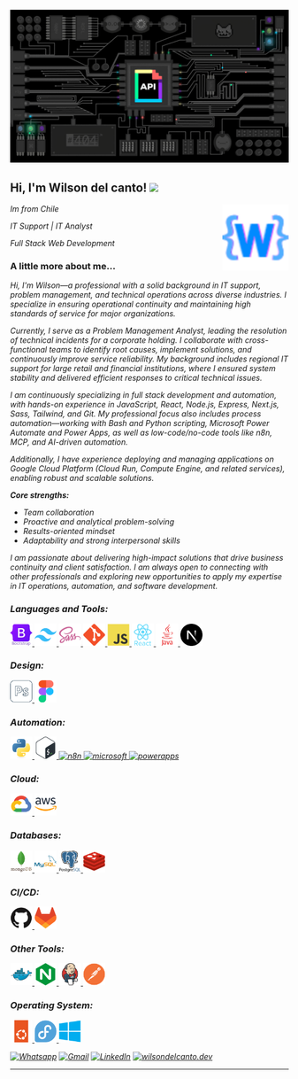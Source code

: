 [![Header](https://raw.githubusercontent.com/wdelcant/wdelcant/main/api.gif)](https://wilsondelcanto.dev/)

<h2> Hi, I'm Wilson del canto! <img src="https://media.giphy.com/media/mGcNjsfWAjY5AEZNw6/giphy.gif" width="50"></h2>
<img align='right' src="https://github.com/wdelcant/wdelcant/raw/main/android-icon-96x96.png" width="120">
<p><em>Im from Chile</em></p>
<p><em>IT Support | IT Analyst</em></p>
<p><em>Full Stack Web Development</em></p>

### A little more about me...

<p><em>Hi, I'm Wilson—a professional with a solid background in IT support, problem management, and technical operations across diverse industries. I specialize in ensuring operational continuity and maintaining high standards of service for major organizations.

Currently, I serve as a Problem Management Analyst, leading the resolution of technical incidents for a corporate holding. I collaborate with cross-functional teams to identify root causes, implement solutions, and continuously improve service reliability. My background includes regional IT support for large retail and financial institutions, where I ensured system stability and delivered efficient responses to critical technical issues.

I am continuously specializing in full stack development and automation, with hands-on experience in JavaScript, React, Node.js, Express, Next.js, Sass, Tailwind, and Git. My professional focus also includes process automation—working with Bash and Python scripting, Microsoft Power Automate and Power Apps, as well as low-code/no-code tools like n8n, MCP, and AI-driven automation.

Additionally, I have experience deploying and managing applications on Google Cloud Platform (Cloud Run, Compute Engine, and related services), enabling robust and scalable solutions.

**Core strengths:**

- Team collaboration
- Proactive and analytical problem-solving
- Results-oriented mindset
- Adaptability and strong interpersonal skills

I am passionate about delivering high-impact solutions that drive business continuity and client satisfaction. I am always open to connecting with other professionals and exploring new opportunities to apply my expertise in IT operations, automation, and software development.


<h3 align="left">Languages and Tools:</h3>
<p align="left">

<a href="https://getbootstrap.com" target="_blank" rel="noreferrer"> <img src="https://raw.githubusercontent.com/devicons/devicon/master/icons/bootstrap/bootstrap-original-wordmark.svg" alt="bootstrap" width="40" height="40"/> </a>
<a href="https://tailwindcss.com/" target="_blank" rel="noreferrer"> <img src="https://raw.githubusercontent.com/devicons/devicon/refs/heads/master/icons/tailwindcss/tailwindcss-original.svg" alt="tailwind" width="40" height="40"/> </a>
<a href="https://sass-lang.com/" target="_blank" rel="noreferrer"> <img src="https://raw.githubusercontent.com/devicons/devicon/master/icons/sass/sass-original.svg" alt="sass" width="40" height="40"/> </a>
<a href="https://git-scm.com/" target="_blank" rel="noreferrer"> <img src="https://raw.githubusercontent.com/devicons/devicon/master/icons/git/git-original.svg" alt="git" width="40" height="40"/> </a>
<a href="https://www.javascript.com/" target="_blank" rel="noreferrer"> <img src="https://raw.githubusercontent.com/devicons/devicon/master/icons/javascript/javascript-original.svg" alt="javascript" width="40" height="40"/> </a>
<a href="https://es.reactjs.org/" target="_blank" rel="noreferrer"> <img src="https://raw.githubusercontent.com/devicons/devicon/master/icons/react/react-original-wordmark.svg" alt="react" width="40" height="40"/> </a>
<a href="https://dev.java/" target="_blank" rel="noreferrer"> <img src="https://raw.githubusercontent.com/devicons/devicon/master/icons/java/java-plain-wordmark.svg" alt="java" width="40" height="40"/> </a>
<a href="https://nextjs.org/" target="_blank" rel="noreferrer"> <img src="https://raw.githubusercontent.com/devicons/devicon/refs/heads/master/icons/nextjs/nextjs-original.svg" alt="nextjs" width="40" height="40"/> </a>

</p>

<h3 align="left">Design:</h3>
<p align="left"> 
<a href="https://www.photoshop.com/en" target="_blank" rel="noreferrer"> <img src="https://raw.githubusercontent.com/devicons/devicon/master/icons/photoshop/photoshop-line.svg" alt="photoshop" width="40" height="40"/> </a>
<a href="https://www.figma.com/" target="_blank" rel="noreferrer"> <img src="https://raw.githubusercontent.com/devicons/devicon/master/icons/figma/figma-original.svg" alt="figma" width="40" height="40"/> </a>
</p>

<h3 align="left">Automation:</h3>
<p align="left">
<a href="https://www.python.org/" target="_blank" rel="noreferrer"> <img src="https://raw.githubusercontent.com/devicons/devicon/master/icons/python/python-original.svg" alt="python" width="40" height="40"/> </a>
<a href="https://www.bash.org/" target="_blank" rel="noreferrer"> <img src="https://raw.githubusercontent.com/devicons/devicon/master/icons/bash/bash-original.svg" alt="bash" width="40" height="40"/> </a>
<a href="https://n8n.io/" target="_blank" rel="noreferrer"> <img src="https://registry.npmmirror.com/@lobehub/icons-static-png/1.56.0/files/dark/n8n-color.png" alt="n8n" width="40" height="40"/> </a>
<a href="https://powerautomate.microsoft.com/es-es/" target="_blank" rel="noreferrer"> <img src="https://upload.wikimedia.org/wikipedia/commons/thumb/4/4d/Microsoft_Power_Automate.svg/96px-Microsoft_Power_Automate.svg.png?20240215095559" alt="microsoft" width="40" height="40"/> </a>
<a href="https://www.microsoft.com/es-es/microsoft-365/power-apps" target="_blank" rel="noreferrer"> <img src="https://upload.wikimedia.org/wikipedia/commons/thumb/6/6e/Powerapps-logo.svg/640px-Powerapps-logo.svg.png" alt="powerapps" width="40" height="40"/> </a>
</p>


<h3 align="left">Cloud:</h3>
<p align="left">
<a href="https://cloud.google.com/" target="_blank" rel="noreferrer"> <img src="https://raw.githubusercontent.com/devicons/devicon/master/icons/googlecloud/googlecloud-original.svg" alt="googlecloud" width="40" height="40"/> </a>
<a href="https://aws.amazon.com/" target="_blank" rel="noreferrer"> <img src="https://raw.githubusercontent.com/devicons/devicon/master/icons/amazonwebservices/amazonwebservices-original-wordmark.svg" alt="aws" width="40" height="40"/> </a>
</p>

<h3 align="left">Databases:</h3>
<p align="left">
<a href="https://www.mongodb.com/" target="_blank" rel="noreferrer"> <img src="https://raw.githubusercontent.com/devicons/devicon/master/icons/mongodb/mongodb-original-wordmark.svg" alt="mongodb" width="40" height="40"/> </a>
<a href="https://www.mysql.com/" target="_blank" rel="noreferrer"> <img src="https://raw.githubusercontent.com/devicons/devicon/master/icons/mysql/mysql-original-wordmark.svg" alt="mysql" width="40" height="40"/> </a>
<a href="https://www.postgresql.org/" target="_blank" rel="noreferrer"> <img src="https://raw.githubusercontent.com/devicons/devicon/master/icons/postgresql/postgresql-original-wordmark.svg" alt="postgresql" width="40" height="40"/> </a>
<a href="https://redis.io/" target="_blank" rel="noreferrer"> <img src="https://raw.githubusercontent.com/devicons/devicon/master/icons/redis/redis-original.svg" alt="redis" width="40" height="40"/> </a>
</p>

<h3 align="left">CI/CD:</h3>
<p align="left">
<a href="https://github.com/" target="_blank" rel="noreferrer"> <img src="https://raw.githubusercontent.com/devicons/devicon/master/icons/github/github-original.svg" alt="github" width="40" height="40"/> </a>
<a href="https://www.gitlab.com/" target="_blank" rel="noreferrer"> <img src="https://raw.githubusercontent.com/devicons/devicon/master/icons/gitlab/gitlab-original.svg" alt="gitlab" width="40" height="40"/> </a>
</p>

<h3 align="left">Other Tools:</h3>
<p align="left">
<a href="https://www.docker.com/" target="_blank" rel="noreferrer"> <img src="https://raw.githubusercontent.com/devicons/devicon/master/icons/docker/docker-original.svg" alt="docker" width="40" height="40"/> </a>
<a href="https://www.nginx.com/" target="_blank" rel="noreferrer"> <img src="https://raw.githubusercontent.com/devicons/devicon/master/icons/nginx/nginx-original.svg" alt="nginx" width="40" height="40"/> </a>
<a href="https://www.jenkins.io/" target="_blank" rel="noreferrer"> <img src="https://raw.githubusercontent.com/devicons/devicon/master/icons/jenkins/jenkins-original.svg" alt="jenkins" width="40" height="40"/> </a>
<a href="https://www.postman.com/" target="_blank" rel="noreferrer"> <img src="https://raw.githubusercontent.com/devicons/devicon/master/icons/postman/postman-original.svg" alt="postman" width="40" height="40"/> </a>

</p>

<h3 align="left">Operating System:</h3>
<p align="left"> 
<a href="https://ubuntu.com/download" target="_blank" rel="noreferrer"> <img src="https://raw.githubusercontent.com/devicons/devicon/master/icons/ubuntu/ubuntu-original.svg" alt="photoshop" width="40" height="40"/> </a>
<a href="https://fedoraproject.org/es/" target="_blank" rel="noreferrer"> <img src="https://raw.githubusercontent.com/devicons/devicon/master/icons/fedora/fedora-plain.svg" alt="photoshop" width="40" height="40"/> </a>
<a href="https://www.microsoft.com/es-xl/windows" target="_blank" rel="noreferrer"> <img src="https://raw.githubusercontent.com/devicons/devicon/master/icons/windows8/windows8-original.svg" alt="photoshop" width="40" height="40"/> </a>
</p>


[![Whatsapp](https://img.shields.io/badge/-Whatsapp-99999?style=for-the-badge&logo=whatsapp&logoColor=white)](https://wa.me/56954205188)
[![Gmail](https://img.shields.io/badge/-GMAIL-D14836?style=for-the-badge&logo=gmail&logoColor=white)](mailto:wilsondelcanto.reedes@gmail.com)
[![LinkedIn](https://img.shields.io/badge/-LINKEDIN-0077B5?style=for-the-badge&logo=linkedin&logoColor=white)](https://www.linkedin.com/in/wilsondelcanto/)
[![wilsondelcanto.dev](https://img.shields.io/badge/-WILSONDELCANTO.DEV-000000?style=for-the-badge&logo=css&logoColor=white)](https://wilsondelcanto.dev/)

---


